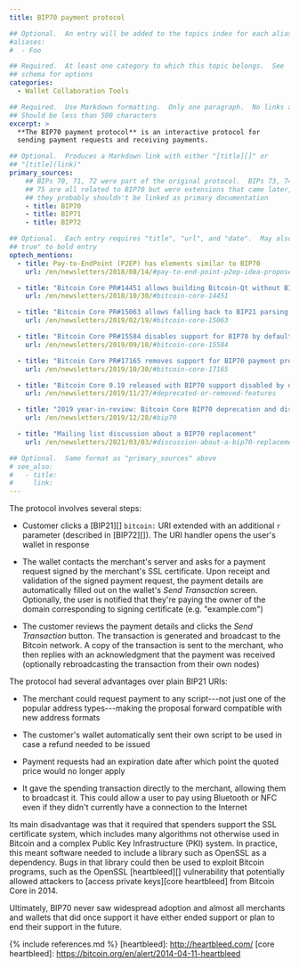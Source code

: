 ```yaml
---
title: BIP70 payment protocol

## Optional.  An entry will be added to the topics index for each alias
#aliases:
#  - Foo

## Required.  At least one category to which this topic belongs.  See
## schema for options
categories:
  - Wallet Collaboration Tools

## Required.  Use Markdown formatting.  Only one paragraph.  No links allowed.
## Should be less than 500 characters
excerpt: >
  **The BIP70 payment protocol** is an interactive protocol for
  sending payment requests and receiving payments.

## Optional.  Produces a Markdown link with either "[title][]" or
## "[title](link)"
primary_sources:
    ## BIPs 70, 71, 72 were part of the original protocol.  BIPs 73, 74,
    ## 75 are all related to BIP70 but were extensions that came later, so
    ## they probably shouldn't be linked as primary documentation
    - title: BIP70
    - title: BIP71
    - title: BIP72

## Optional.  Each entry requires "title", "url", and "date".  May also use "feature:
## true" to bold entry
optech_mentions:
  - title: Pay-to-EndPoint (P2EP) has elements similar to BIP70
    url: /en/newsletters/2018/08/14/#pay-to-end-point-p2ep-idea-proposed

  - title: "Bitcoin Core PR#14451 allows building Bitcoin-Qt without BIP70 support"
    url: /en/newsletters/2018/10/30/#bitcoin-core-14451

  - title: "Bitcoin Core PR#15063 allows falling back to BIP21 parsing of BIP72 URIs"
    url: /en/newsletters/2019/02/19/#bitcoin-core-15063

  - title: "Bitcoin Core PR#15584 disables support for BIP70 by default"
    url: /en/newsletters/2019/09/18/#bitcoin-core-15584

  - title: "Bitcoin Core PR#17165 removes support for BIP70 payment protocol"
    url: /en/newsletters/2019/10/30/#bitcoin-core-17165

  - title: "Bitcoin Core 0.19 released with BIP70 support disabled by default"
    url: /en/newsletters/2019/11/27/#deprecated-or-removed-features

  - title: "2019 year-in-review: Bitcoin Core BIP70 deprecation and disablement"
    url: /en/newsletters/2019/12/28/#bip70

  - title: "Mailing list discussion about a BIP70 replacement"
    url: /en/newsletters/2021/03/03/#discussion-about-a-bip70-replacement

## Optional.  Same format as "primary_sources" above
# see_also:
#   - title:
#     link:
---
```

The protocol involves several steps:

- Customer clicks a [BIP21][] `bitcoin:` URI extended with an
  additional `r` parameter (described in [BIP72][]).  The URI handler
  opens the user's wallet in response

- The wallet contacts the merchant's server and asks for a payment request
  signed by the merchant's SSL certificate.  Upon receipt and
  validation of the signed payment request, the payment details are
  automatically filled out on the wallet's *Send Transaction* screen.
  Optionally, the user is notified that they're paying the owner of
  the domain corresponding to signing certificate (e.g.
  "example.com")

- The customer reviews the payment details and clicks the *Send
  Transaction* button.  The transaction is generated and broadcast to
  the Bitcoin network.  A copy of the transaction is sent to the
  merchant, who then replies with an acknowledgment that the payment
  was received (optionally rebroadcasting the transaction from their
  own nodes)

The protocol had several advantages over plain BIP21 URIs:

  - The merchant could request payment to any script---not just one
    of the popular address types---making the proposal forward
    compatible with new address formats

  - The customer's wallet automatically sent their own script to be
    used in case a refund needed to be issued

  - Payment requests had an expiration date after which point the quoted price
    would no longer apply

  - It gave the spending transaction directly to the merchant,
    allowing them to broadcast it.  This could allow a user to pay
    using Bluetooth or NFC even if they didn't currently have
    a connection to the Internet

Its main disadvantage was that it required that spenders support the SSL
certificate system, which includes many algorithms not otherwise used
in Bitcoin and a complex Public Key Infrastructure (PKI) system.  In
practice, this meant software needed to include a library such as
OpenSSL as a dependency.  Bugs in that library could then be used to
exploit Bitcoin programs, such as the OpenSSL [heartbleed][]
vulnerability that potentially allowed attackers to [access private
keys][core heartbleed] from Bitcoin Core in 2014.

Ultimately, BIP70 never saw widespread adoption and almost all
merchants and wallets that did once support it have either ended
support or plan to end their support in the future.

{% include references.md %}
[heartbleed]: http://heartbleed.com/
[core heartbleed]: https://bitcoin.org/en/alert/2014-04-11-heartbleed
